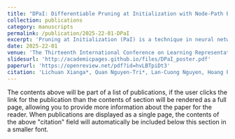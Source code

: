 ```yaml
---
title: "DPaI: Differentiable Pruning at Initialization with Node-Path Balance Principle"
collection: publications
category: manuscripts
permalink: /publication/2025-22-01-DPaI
excerpt: 'Pruning at Initialization (PaI) is a technique in neural network optimization characterized by the proactive elimination of weights before the network's training on designated tasks. This innovative strategy potentially reduces the costs for training and inference, significantly advancing computational efficiency. A key factor leading to PaI's effectiveness is that it considers the saliency of weights in an untrained network, and prioritizes the trainability and optimization potential of the pruned subnetworks. Recent methods can effectively prevent the formation of hard-to-optimize networks, e.g. through iterative adjustments at each network layer. However, this way often results in \textit{large-scale discrete optimization problems}, which could make PaI further challenging. This paper introduces a novel method, called \textit{DPaI}, that involves a differentiable optimization of the pruning mask. DPaI adopts a dynamic and adaptable pruning process, allowing easier optimization processes and better solutions. More importantly, our differentiable formulation enables readily use of the existing rich body of efficient gradient-based methods for PaI. Our empirical results demonstrate that DPaI significantly outperforms current state-of-the-art PaI methods on various architectures, such as Convolutional Neural Networks and Vision-Transformers.'
date: 2025-22-01
venue: 'The Thirteenth International Conference on Learning Representations.'
slidesurl: 'http://academicpages.github.io/files/DPaI_poster.pdf'
paperurl: 'https://openreview.net/pdf?id=hvLBTpiDt3'
citation: 'Lichuan Xianga*, Quan Nguyen-Tri*, Lan-Cuong Nguyen, Hoang Pham, Khoat Than, Long Tran-Thanh, Hongkai Wen. DPaI: Differentiable Pruning at Initialization with Node-Path Balance Principle. In The Thirteenth International Conference on Learning Representations.'
---
```


The contents above will be part of a list of publications, if the user clicks the link for the publication than the contents of section will be rendered as a full page, allowing you to provide more information about the paper for the reader. When publications are displayed as a single page, the contents of the above "citation" field will automatically be included below this section in a smaller font.
